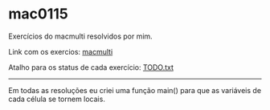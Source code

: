 # mac0115
Exercícios do macmulti resolvidos por mim.

Link com os exercios: [macmulti](https://www.ime.usp.br/~macmulti/)

Atalho para os status de cada exercício: [TODO.txt](https://github.com/ghurone/mac0115/blob/master/todo.txt)

----------
Em todas as resoluções eu criei uma função main() para que as variáveis de cada célula se tornem locais.
